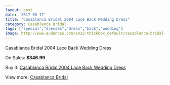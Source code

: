 ```yaml
---
layout: post
date: '2017-08-17'
title: "Casablanca Bridal 2004 Lace Back Wedding Dress"
category: Casablanca Bridal
tags: ["special","dresses","dress","back","wedding"]
image: http://www.eudances.com/1422-thickbox_default/casablanca-bridal-2004-lace-back-wedding-dress.jpg
---
```

Casablanca Bridal 2004 Lace Back Wedding Dress

On Sales: **$346.99**
<a href="https://www.eudances.com/en/casablanca-bridal/500-casablanca-bridal-2004-lace-back-wedding-dress.html"><amp-img layout="responsive" width="600" height="600" src="//www.eudances.com/1422-thickbox_default/casablanca-bridal-2004-lace-back-wedding-dress.jpg" alt="Casablanca Bridal 2004 Lace Back Wedding Dress 0" /></a>
<a href="https://www.eudances.com/en/casablanca-bridal/500-casablanca-bridal-2004-lace-back-wedding-dress.html"><amp-img layout="responsive" width="600" height="600" src="//www.eudances.com/1424-thickbox_default/casablanca-bridal-2004-lace-back-wedding-dress.jpg" alt="Casablanca Bridal 2004 Lace Back Wedding Dress 1" /></a>
<a href="https://www.eudances.com/en/casablanca-bridal/500-casablanca-bridal-2004-lace-back-wedding-dress.html"><amp-img layout="responsive" width="600" height="600" src="//www.eudances.com/1423-thickbox_default/casablanca-bridal-2004-lace-back-wedding-dress.jpg" alt="Casablanca Bridal 2004 Lace Back Wedding Dress 2" /></a>

Buy it: [Casablanca Bridal 2004 Lace Back Wedding Dress](https://www.eudances.com/en/casablanca-bridal/500-casablanca-bridal-2004-lace-back-wedding-dress.html "Casablanca Bridal 2004 Lace Back Wedding Dress")

View more: [Casablanca Bridal](https://www.eudances.com/en/4-casablanca-bridal "Casablanca Bridal")